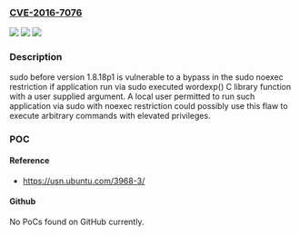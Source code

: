 ### [CVE-2016-7076](https://cve.mitre.org/cgi-bin/cvename.cgi?name=CVE-2016-7076)
![](https://img.shields.io/static/v1?label=Product&message=sudo&color=blue)
![](https://img.shields.io/static/v1?label=Version&message=n%2Fa&color=blue)
![](https://img.shields.io/static/v1?label=Vulnerability&message=CWE-184&color=brighgreen)

### Description

sudo before version 1.8.18p1 is vulnerable to a bypass in the sudo noexec restriction if application run via sudo executed wordexp() C library function with a user supplied argument. A local user permitted to run such application via sudo with noexec restriction could possibly use this flaw to execute arbitrary commands with elevated privileges.

### POC

#### Reference
- https://usn.ubuntu.com/3968-3/

#### Github
No PoCs found on GitHub currently.

